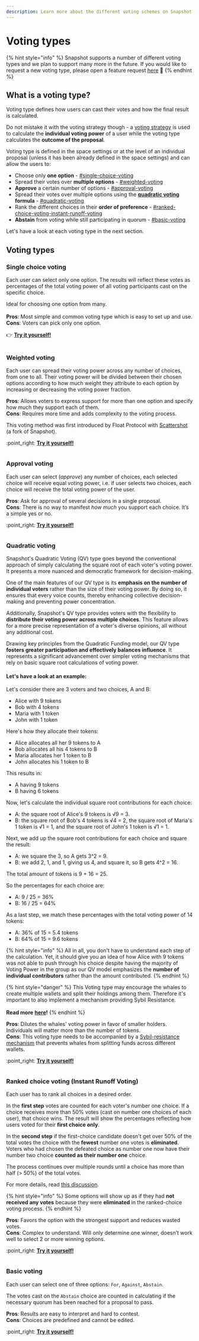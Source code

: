 ```yaml
---
description: Learn more about the different voting schemes on Snapshot.
---
```


# Voting types

{% hint style="info" %}
Snapshot supports a number of different voting types and we plan to support many more in the future. If you would like to request a new voting type, please open a feature request [here](https://snapshot.canny.io/feature-requests) :pray:&#x20;
{% endhint %}

## What is a voting type?

Voting type defines how users can cast their votes and how the final result is calculated.

Do not mistake it with the voting strategy though - a [voting strategy](../user-guides/voting-strategies.md) is used to calculate the **individual voting power** of a user while the voting type calculates the **outcome of the proposal**.

Voting type is defined in the space settings or at the level of an individual proposal (unless it has been already defined in the space settings) and can allow the users to:&#x20;

* Choose only **one option** - [#single-choice-voting](voting-types.md#single-choice-voting "mention")
* Spread their votes over **multiple options** - [#weighted-voting](voting-types.md#weighted-voting "mention")
* **Approve** a certain number of options - [#approval-voting](voting-types.md#approval-voting "mention")
* Spread their votes over multiple options using the [**quadratic voting**](https://en.wikipedia.org/wiki/Quadratic_voting) **formula** - [#quadratic-voting](voting-types.md#quadratic-voting "mention")
* Rank the different choices in their **order of preference** - [#ranked-choice-voting-instant-runoff-voting](voting-types.md#ranked-choice-voting-instant-runoff-voting "mention")
* **Abstain** from voting while still participating in quorum - [#basic-voting](voting-types.md#basic-voting "mention")

Let's have a look at each voting type in the next section.

## Voting types

### Single choice voting

Each user can select only one option. The results will reflect these votes as percentages of the total voting power of all voting participants cast on the specific choice.&#x20;

Ideal for choosing one option from many.\
\
**Pros**: Most simple and common voting type which is easy to set up and use.\
**Cons**: Voters can pick only one option.

👉 [**Try it yourself!**](https://snapshot.org/#/pistachiodao.eth/proposal/0x02c3fcd64e86157d07c88e5a715ac08f57655917f8bfd5be30a99092136511ec)

<figure><img src="../.gitbook/assets/image (50).png" alt=""><figcaption></figcaption></figure>

### Weighted voting

Each user can spread their voting power across any number of choices, from one to all. Their voting power will be divided between their chosen options according to how much weight they attribute to each option by increasing or decreasing the voting power fraction.

**Pros**: Allows voters to express support for more than one option and specify how much they support each of them.\
**Cons**: Requires more time and adds complexity to the voting process.

This voting method was first introduced by Float Protocol with [Scattershot](https://github.com/FloatProtocol/scattershot) (a fork of Snapshot).

:point\_right: [**Try it yourself!**](https://snapshot.org/#/pistachiodao.eth/proposal/0xf93f1ac80e22cc930b1eef1d20bd34671ccc33b88b04695479c9de364451d77f)

<figure><img src="../.gitbook/assets/image (129).png" alt=""><figcaption></figcaption></figure>

### Approval voting

Each user can select (_approve_) any number of choices, each selected choice will receive equal voting power, i.e. if user selects two choices, each choice will receive the total voting power of the user.

**Pros**: Ask for approval of several decisions in a single proposal.\
**Cons**: There is no way to manifest _how much_ you support each choice. It’s a simple yes or no.

:point\_right: [**Try it yourself!**](https://snapshot.org/#/pistachiodao.eth/proposal/0x08c3bd2960700525770a1d634f8599ba967e55fcc05b6c1649d984d88253769d)

<figure><img src="../.gitbook/assets/image (111).png" alt=""><figcaption></figcaption></figure>

### Quadratic voting

Snapshot's Quadratic Voting (QV) type goes beyond the conventional approach of simply calculating the square root of each voter's voting power. It presents a more nuanced and democratic framework for decision-making.

One of the main features of our QV type is its **emphasis on the number of individual voters** rather than the size of their voting power. By doing so, it ensures that every voice counts, thereby enhancing collective decision-making and preventing power concentration.

Additionally, Snapshot's QV type provides voters with the flexibility to **distribute their voting power across multiple choices**. This feature allows for a more precise representation of a voter's diverse opinions, all without any additional cost.

Drawing key principles from the Quadratic Funding model, our QV type **fosters greater participation and effectively balances influence**. It represents a significant advancement over simpler voting mechanisms that rely on basic square root calculations of voting power.

#### **Let's have a look at an example:**

Let's consider there are 3 voters and two choices, A and B:

* Alice with 9 tokens
* Bob with 4 tokens
* Maria with 1 token
* John with 1 token

Here's how they allocate their tokens:

* Alice allocates all her 9 tokens to A
* Bob allocates all his 4 tokens to B
* Maria allocates her 1 token to B
* John allocates his 1 token to B

This results in:

* A having 9 tokens
* B having 6 tokens

Now, let's calculate the individual square root contributions for each choice:

* A: the square root of Alice's 9 tokens is √9 = 3.
* B: the square root of Bob's 4 tokens is √4 = 2, the square root of Maria's 1 token is √1 = 1, and the square root of John's 1 token is √1 = 1.

Next, we add up the square root contributions for each choice and square the result:

* A: we square the 3, so A gets 3^2 = 9.
* B: we add 2, 1, and 1, giving us 4, and square it, so B gets 4^2 = 16.

The total amount of tokens is 9 + 16 = 25.

So the percentages for each choice are:

* A: 9 / 25 = 36%
* B: 16 / 25 = 64%

As a last step, we match these percentages with the total voting power of 14 tokens:

* A: 36% of 15 = 5.4 tokens
* B: 64% of 15 = 9.6 tokens

{% hint style="info" %}
All in all, you don't have to understand each step of the calculation. Yet, it should give you an idea of how Alice with 9 tokens was not able to push through his choice despite having the majority of Voting Power in the group as our QV model emphasizes the **number of individual contributors** rather than the amount contributed.
{% endhint %}

{% hint style="danger" %}
This Voting type may encourage the whales to create multiple wallets and split their holdings among them. Therefore it's important to also implement a mechanism providing Sybil Resistance. \
\
**Read more** [**here**](../user-guides/spaces/space-handbook/sybil-resistance-scam-and-spam-prevention.md)**!**
{% endhint %}

**Pros**: Dilutes the whales' voting power in favor of smaller holders. Individuals will matter more than the number of tokens. \
**Cons**: This voting type needs to be accompanied by a [Sybil-resistance mechanism](../user-guides/validation-strategies.md) that prevents whales from splitting funds across different wallets.&#x20;

:point\_right: [**Try it yourself!**](https://snapshot.org/#/pistachiodao.eth/proposal/0x21f64875abbca71762a980efae43ab62b546d54f19a208d0e61a5d7cee571a35)

<figure><img src="../.gitbook/assets/image (97).png" alt=""><figcaption></figcaption></figure>

### Ranked choice voting (Instant Runoff Voting)

Each user has to rank all choices in a desired order.&#x20;

In the **first step** votes are counted for each voter's number one choice. If a choice receives more than 50% votes (cast on number one choices of each user), that choice wins. The result will show the percentages reflecting how users voted for their **first choice only**.

In the **second step** if the first-choice candidate doesn't get over 50% of the total votes the choice with the **fewest** number one votes is **eliminated**. Voters who had chosen the defeated choice as number one now have their number two choice **counted as their number one** choice.&#x20;

The process continues over multiple rounds until a choice has more than half (> 50%) of the total votes.&#x20;

For more details, read [this discussion](https://github.com/snapshot-labs/snapshot/discussions/1624).

{% hint style="info" %}
Some options will show up as if they had **not received any votes** because they were **eliminated** in the ranked-choice voting process.
{% endhint %}

**Pros**: Favors the option with the strongest support and reduces wasted votes. \
**Cons**: Complex to understand. Will only determine one winner, doesn’t work well to select 2 or more winning options.

:point\_right: [**Try it yourself!**](https://snapshot.org/#/pistachiodao.eth/proposal/0x5003da0f03e718b461e53fe10a998b60172e2e108472153282fcef781c300f23)

<figure><img src="../.gitbook/assets/image (100).png" alt=""><figcaption></figcaption></figure>

### Basic voting

Each user can select one of three options: `For`, `Against`, `Abstain`.

The votes cast on the `Abstain` choice are counted in calculating if the necessary quorum has been reached for a proposal to pass.

**Pros**: Results are easy to interpret and hard to contest.\
**Cons**: Choices are predefined and cannot be edited.&#x20;

:point\_right: [**Try it yourself!**](https://snapshot.org/#/pistachiodao.eth/proposal/0x38c654c0f81b63ea1839ec3b221fad6ecba474aa0c4e8b4e8bc957f70100e753)

<figure><img src="../.gitbook/assets/image (92).png" alt=""><figcaption></figcaption></figure>

